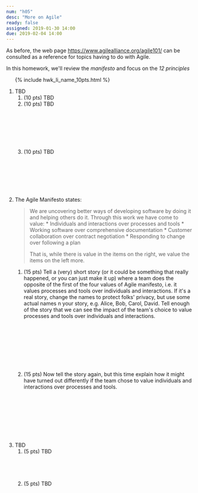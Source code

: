 ```yaml
---
num: "h05"
desc: "More on Agile"
ready: false
assigned: 2019-01-30 14:00
due: 2019-02-04 14:00
---
```


<div style="display:none;">https://ucsb-cs48.github.io/w19/hwk/h05/</div>

As before, the web page <https://www.agilealliance.org/agile101/> can be consulted as a reference for topics
having to do with Agile.

In this homework, we'll review the *manifesto* and focus on the *12 principles* 




<ol>

{% include hwk_li_name_10pts.html %}

<li style="margin-bottom:8em;" markdown="1">  TBD


<ol>

<li style="margin-bottom:0em;" markdown="1"> (10 pts) TBD
</li>

<li style="margin-bottom:8em;" markdown="1"> (10 pts) TBD
</li>

<li style="margin-bottom:1em;" markdown="1"> (10 pts) TBD
</li>

</ol>

<div class="pagebreak">
</div>

</li>

<li style="margin-bottom:1em;" markdown="1"> The Agile Manifesto states:

<blockquote markdown="1">
We are uncovering better ways of developing software by doing it and helping others do it. Through this work we have come to value:
* Individuals and interactions over processes and tools
* Working software over comprehensive documentation
* Customer collaboration over contract negotiation
* Responding to change over following a plan

That is, while there is value in the items on the right, we value the items on the left more.
</blockquote>


<ol>
<li style="margin-bottom:10em;" markdown="1">
(15 pts) Tell a (very) short story (or it could be something that really happened, or you can just make it up) where  a
  team does the opposite of the first of the four values of Agile manifesto, i.e. it values processes and tools over individuals and interactions.  If it's a real story, change the names to protect folks' privacy, but use some actual names n your story, e.g. Alice, Bob, Carol, David.   Tell enough of the story that we can see the impact of the team's choice to value processes and tools over individuals and interactions.

</li>

<li style="margin-bottom:10em;" markdown="1">
(15 pts) Now tell the story again, but this time explain how it might have turned out differently if the team chose to value individuals and interactions over processes and tools.
</li>


</ol>

</li>

<li markdown="1"> TBD


<ol>
<li style="margin-bottom:5em;" > (5 pts) TBD
</li>

<li style="margin-bottom:5em;" > (5 pts) TBD
</li>



</ol>
  
</li>




</ol>
